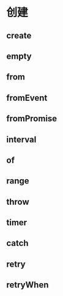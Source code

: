 # 创建
## create
## empty
## from
## fromEvent
## fromPromise
## interval
## of
## range
## throw
## timer
## catch
## retry
## retryWhen